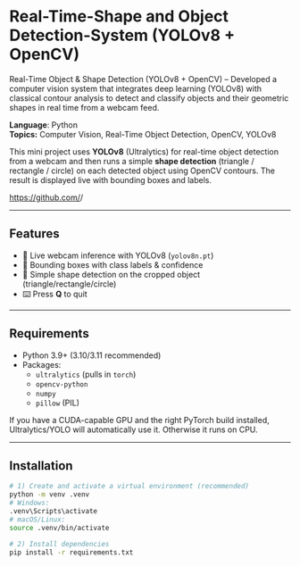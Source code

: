 # Real-Time-Shape and Object Detection-System (YOLOv8 + OpenCV)
Real-Time Object &amp; Shape Detection (YOLOv8 + OpenCV) – Developed a computer vision system that integrates deep learning (YOLOv8) with classical contour analysis to detect and classify objects and their geometric shapes in real time from a webcam feed.

**Language**: Python  
**Topics:** Computer Vision, Real-Time Object Detection, OpenCV, YOLOv8

This mini project uses **YOLOv8** (Ultralytics) for real-time object detection from a webcam and then runs a simple **shape detection** (triangle / rectangle / circle) on each detected object using OpenCV contours. The result is displayed live with bounding boxes and labels.

https://github.com/<your-username>/<your-repo-name>

---

## Features
- 🎥 Live webcam inference with YOLOv8 (`yolov8n.pt`)
- 🔲 Bounding boxes with class labels & confidence
- 🔺 Simple shape detection on the cropped object (triangle/rectangle/circle)
- ⌨️ Press **Q** to quit

---

## Requirements
- Python 3.9+ (3.10/3.11 recommended)
- Packages:
  - `ultralytics` (pulls in `torch`)
  - `opencv-python`
  - `numpy`
  - `pillow` (PIL)

If you have a CUDA-capable GPU and the right PyTorch build installed, Ultralytics/YOLO will automatically use it. Otherwise it runs on CPU.

---

## Installation

```bash
# 1) Create and activate a virtual environment (recommended)
python -m venv .venv
# Windows:
.venv\Scripts\activate
# macOS/Linux:
source .venv/bin/activate

# 2) Install dependencies
pip install -r requirements.txt
